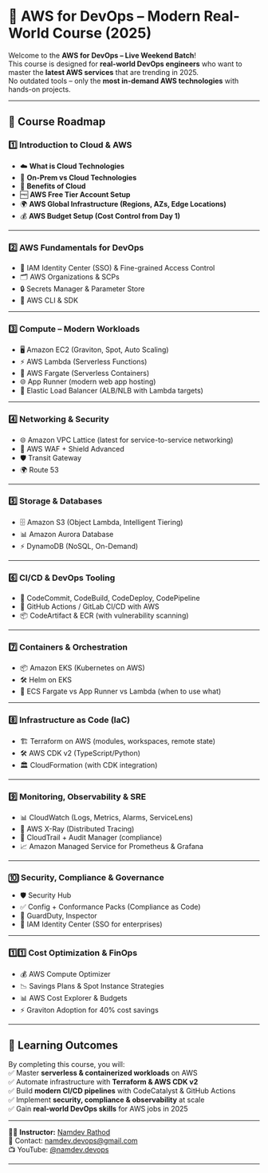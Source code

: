# 🚀 AWS for DevOps – Modern Real-World Course (2025)

Welcome to the **AWS for DevOps – Live Weekend Batch**!  
This course is designed for **real-world DevOps engineers** who want to master the **latest AWS services** that are trending in 2025.  
No outdated tools – only the **most in-demand AWS technologies** with hands-on projects.  

---

## 📌 Course Roadmap

### 1️⃣ Introduction to Cloud & AWS
- ☁️ **What is Cloud Technologies**  
- 🏢 **On-Prem vs Cloud Technologies**  
- 🎯 **Benefits of Cloud**  
- 🆓 **AWS Free Tier Account Setup**  
- 🌍 **AWS Global Infrastructure (Regions, AZs, Edge Locations)**  
- 💰 **AWS Budget Setup (Cost Control from Day 1)**  

---

### 2️⃣ AWS Fundamentals for DevOps
- 🔑 IAM Identity Center (SSO) & Fine-grained Access Control  
- 🗂 AWS Organizations & SCPs  
- 🔒 Secrets Manager & Parameter Store  
- 🔄 AWS CLI & SDK  

---

### 3️⃣ Compute – Modern Workloads
- 🖥️ Amazon EC2 (Graviton, Spot, Auto Scaling)  
- ⚡ AWS Lambda (Serverless Functions)  
- 🚀 AWS Fargate (Serverless Containers)  
- 🌐 App Runner (modern web app hosting)  
- 🔀 Elastic Load Balancer (ALB/NLB with Lambda targets)  

---

### 4️⃣ Networking & Security
- 🌐 Amazon VPC Lattice (latest for service-to-service networking)  
- 🔐 AWS WAF + Shield Advanced  
- 🛡️ Transit Gateway 
- 🌍 Route 53

---

### 5️⃣ Storage & Databases
- 🗄️ Amazon S3 (Object Lambda, Intelligent Tiering)  
- 📊 Amazon Aurora Database
- ⚡ DynamoDB (NoSQL, On-Demand) 

---

### 6️⃣ CI/CD & DevOps Tooling
- 🔄 CodeCommit, CodeBuild, CodeDeploy, CodePipeline  
- 🤝 GitHub Actions / GitLab CI/CD with AWS   
- 📦 CodeArtifact & ECR (with vulnerability scanning)  

---

### 7️⃣ Containers & Orchestration
- 📦 Amazon EKS (Kubernetes on AWS)  
- 🛠 Helm on EKS  
- 🚢 ECS Fargate vs App Runner vs Lambda (when to use what)   

---

### 8️⃣ Infrastructure as Code (IaC)
- 🏗 Terraform on AWS (modules, workspaces, remote state)  
- 🛠 AWS CDK v2 (TypeScript/Python)  
- 🏛 CloudFormation (with CDK integration)  

---

### 9️⃣ Monitoring, Observability & SRE
- 📊 CloudWatch (Logs, Metrics, Alarms, ServiceLens)  
- 📡 AWS X-Ray (Distributed Tracing)  
- 🔎 CloudTrail + Audit Manager (compliance)  
- 📈 Amazon Managed Service for Prometheus & Grafana  

---

### 🔟 Security, Compliance & Governance
- 🛡️ Security Hub  
- ✅ Config + Conformance Packs (Compliance as Code)  
- 🔐 GuardDuty, Inspector  
- 👤 IAM Identity Center (SSO for enterprises)  

---

### 1️⃣1️⃣ Cost Optimization & FinOps
- 💰 AWS Compute Optimizer  
- 📉 Savings Plans & Spot Instance Strategies  
- 📊 AWS Cost Explorer & Budgets  
- ⚡ Graviton Adoption for 40% cost savings  

---

## 🎯 Learning Outcomes
By completing this course, you will:  
✅ Master **serverless & containerized workloads** on AWS  
✅ Automate infrastructure with **Terraform & AWS CDK v2**  
✅ Build **modern CI/CD pipelines** with CodeCatalyst & GitHub Actions  
✅ Implement **security, compliance & observability** at scale  
✅ Gain **real-world DevOps skills** for AWS jobs in 2025  

---

👨‍🏫 **Instructor:** [Namdev Rathod](https://www.linkedin.com/in/namdevrathod/)  
📧 Contact: namdev.devops@gmail.com  
📺 YouTube: [@namdev.devops](https://www.youtube.com/@namdev.devops)  

---
